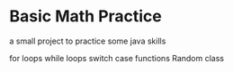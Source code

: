 # Basic Math Practice

a small project to practice some java skills

for loops
while loops
switch case
functions
Random class

